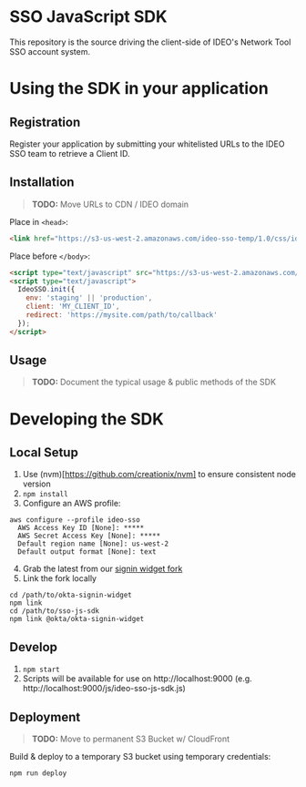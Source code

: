 # SSO JavaScript SDK

This repository is the source driving the client-side of IDEO's Network Tool SSO account system.

# Using the SDK in your application

## Registration

Register your application by submitting your whitelisted URLs to the IDEO SSO team to retrieve a Client ID.

## Installation

> **TODO:** Move URLs to CDN / IDEO domain

Place in `<head>`:

```html
<link href="https://s3-us-west-2.amazonaws.com/ideo-sso-temp/1.0/css/ideo-sso-js-sdk.min.css" rel="stylesheet" />
```

Place before `</body>`:

```html
<script type="text/javascript" src="https://s3-us-west-2.amazonaws.com/ideo-sso-temp/1.0/js/ideo-sso-js-sdk.min.js"></script>
<script type="text/javascript">
  IdeoSSO.init({
    env: 'staging' || 'production',
    client: 'MY_CLIENT_ID',
    redirect: 'https://mysite.com/path/to/callback'
  });
</script>
```

## Usage

> **TODO:** Document the typical usage & public methods of the SDK


# Developing the SDK

## Local Setup

1. Use (nvm)[https://github.com/creationix/nvm] to ensure consistent node version
2. `npm install`
3. Configure an AWS profile:

```
aws configure --profile ideo-sso
  AWS Access Key ID [None]: *****
  AWS Secret Access Key [None]: *****
  Default region name [None]: us-west-2
  Default output format [None]: text
```

4. Grab the latest from our [signin widget fork](https://github.com/ideo/okta-signin-widget)
5. Link the fork locally
```
cd /path/to/okta-signin-widget
npm link
cd /path/to/sso-js-sdk
npm link @okta/okta-signin-widget
```


## Develop

1. `npm start`
2. Scripts will be available for use on http://localhost:9000 (e.g. http://localhost:9000/js/ideo-sso-js-sdk.js)

## Deployment

> **TODO:** Move to permanent S3 Bucket w/ CloudFront


Build & deploy to a temporary S3 bucket using temporary credentials:

```
npm run deploy
```
